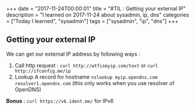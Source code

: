 +++
date = "2017-11-24T00:00:01"
title = "#TIL : Getting your external IP"
description = "I learned on 2017-11-24 about sysadmin, ip, dns"
categories = ["Today I learned", "sysadmin"]
tags = ["sysadmin", "ip", "dns"]
+++



## Getting your external IP

We can get our external IP address by following ways :

1. Call http request : `curl http://wtfismyip.com/text` or `curl http://ifconfig.me/ip`
2. Lookup A record for hostname `nslookup myip.opendns.com resolver1.opendns.com` (this only works when you use resolver of OpenDNS)

**Bonus** : `curl https://v6.ident.me/` for IPv6
